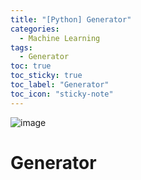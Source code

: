 ```yaml
---
title: "[Python] Generator" 
categories:
  - Machine Learning
tags:
  - Generator
toc: true
toc_sticky: true
toc_label: "Generator"
toc_icon: "sticky-note"
---
```


![image](https://user-images.githubusercontent.com/55765292/210788377-2257ff8e-33e7-44de-b530-ea6583fd2a74.png)

# Generator
